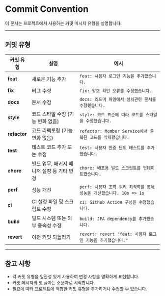 # Commit Convention

이 문서는 프로젝트에서 사용하는 커밋 메시지 유형을 설명합니다.

---
## 커밋 유형

| 커밋 유형 | 설명 | 예시 |
|-----------|------|------|
| **feat** | 새로운 기능 추가 | `feat: 사용자 로그인 기능을 추가했습니다.` |
| **fix** | 버그 수정 | `fix: 암호 확인 오류를 수정했습니다.` |
| **docs** | 문서 수정 | `docs: 리드미 파일에서 설치관련 문서를 수정했습니다.` |
| **style** | 코드 스타일 수정 (기능 변화 없음) | `style: 코드 표준에 따라 코드를 스타일을 수정했습니다.` |
| **refactor** | 코드 리팩토링 (기능 변화 없음) | `refactor: Member Service에서 중복된 코드를 삭제했습니다.` |
| **test** | 테스트 코드 추가 또는 수정 | `test: 사용자 인증 단위 테스트를 추가했습니다.` |
| **chore** | 빌드 업무, 패키지 매니저 설정 등 기타 변경 | `chore: 배포용 빌드 스크립트를 업데이트했습니다.` |
| **perf** | 성능 개선 | `perf: 사용자 조회 쿼리 최적화를 통해 성능을 개선했습니다. 10s => 1s` |
| **ci** | CI 설정 파일 및 스크립트 수정 | `ci: Github Action 구성을 수정했습니다.` |
| **build** | 빌드 시스템 또는 외부 종속성 수정 | `build: JPA dependency를 추가했습니다.` |
| **revert** | 이전 커밋 되돌리기 | `revert: revert "feat: 사용자 로그인 기능을 추가했습니다."` |

---

## 참고 사항
- 각 커밋 유형을 일관성 있게 사용하여 변경 사항을 명확하게 표현합니다.
- 커밋 메시지의 첫 글자는 소문자로 시작합니다.
- 필요에 따라 프로젝트에 적합한 커밋 유형을 추가하거나 수정할 수 있습니다.  
